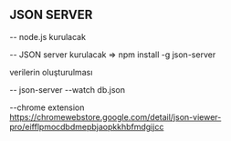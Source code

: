## JSON SERVER

-- node.js kurulacak

-- JSON server kurulacak =>  npm install -g json-server

verilerin oluşturulması


-- json-server --watch db.json

--chrome extension    
https://chromewebstore.google.com/detail/json-viewer-pro/eifflpmocdbdmepbjaopkkhbfmdgijcc